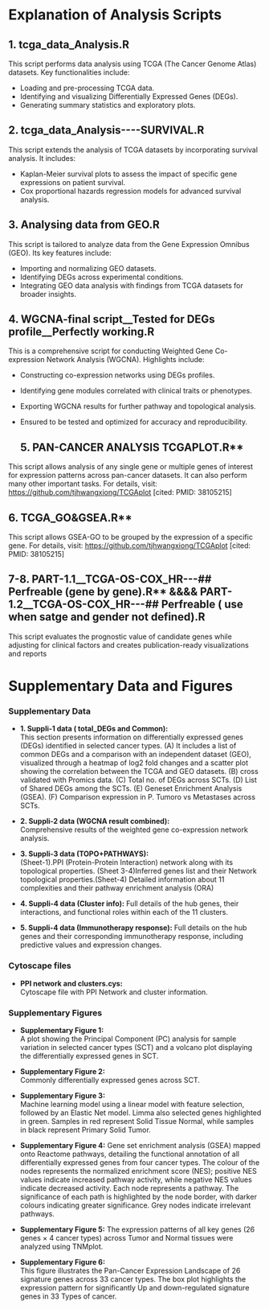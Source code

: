 # Explanation of Analysis Scripts

## 1. **tcga_data_Analysis.R**
This script performs data analysis using TCGA (The Cancer Genome Atlas) datasets. Key functionalities include:  
- Loading and pre-processing TCGA data.  
- Identifying and visualizing Differentially Expressed Genes (DEGs).  
- Generating summary statistics and exploratory plots.  

## 2. **tcga_data_Analysis----SURVIVAL.R**
This script extends the analysis of TCGA datasets by incorporating survival analysis. It includes:  
- Kaplan-Meier survival plots to assess the impact of specific gene expressions on patient survival.  
- Cox proportional hazards regression models for advanced survival analysis.  

## 3. **Analysing data from GEO.R**
This script is tailored to analyze data from the Gene Expression Omnibus (GEO). Its key features include:  
- Importing and normalizing GEO datasets.  
- Identifying DEGs across experimental conditions.  
- Integrating GEO data analysis with findings from TCGA datasets for broader insights.  

## 4. **WGCNA-final script__Tested for DEGs profile__Perfectly working.R**
This is a comprehensive script for conducting Weighted Gene Co-expression Network Analysis (WGCNA). Highlights include:  
- Constructing co-expression networks using DEGs profiles.  
- Identifying gene modules correlated with clinical traits or phenotypes.  
- Exporting WGCNA results for further pathway and topological analysis.  
- Ensured to be tested and optimized for accuracy and reproducibility.

  ## 5. PAN-CANCER ANALYSIS TCGAPLOT.R**
 This script allows analysis of any single gene or multiple genes of interest for expression patterns across pan-cancer datasets. It can also perform many other important tasks. For details, visit: https://github.com/tjhwangxiong/TCGAplot
 [cited: PMID: 38105215]

  ## 6. TCGA_GO&GSEA.R**
 This script allows GSEA-GO to be grouped by the expression of a specific gene. For details, visit: https://github.com/tjhwangxiong/TCGAplot
 [cited: PMID: 38105215]

  ## 7-8. PART-1.1__TCGA-OS-COX_HR---## Perfreable (gene by gene).R** &&&& PART-1.2__TCGA-OS-COX_HR---## Perfreable ( use when satge and gender not defined).R
 This script evaluates the prognostic value of candidate genes while adjusting for clinical factors and creates publication-ready visualizations and reports
 
# Supplementary Data and Figures

### Supplementary Data
- **1. Suppli-1 data ( total_DEGs and Common):**  
  This section presents information on differentially expressed genes (DEGs) identified in selected cancer types. (A) It includes a list of common DEGs and a comparison with an independent dataset (GEO), visualized through a heatmap of log2 fold changes and a scatter plot showing the correlation between the TCGA and GEO datasets. (B) cross validated with Promics data. (C) Total no. of DEGs across SCTs. (D) List of Shared DEGs among the SCTs. (E) Geneset Enrichment Analysis (GSEA). (F) Comparison expression in P. Tumoro vs Metastases across SCTs.
  
- **2. Suppli-2 data (WGCNA result combined):**  
  Comprehensive results of the weighted gene co-expression network analysis.

- **3. Suppli-3 data (TOPO+PATHWAYS):**  
  (Sheet-1).PPI (Protein-Protein Interaction) network along with its topological properties. (Sheet 3-4)Inferred genes list and their Network topological properties.(Sheet-4) Detailed information about 11 complexities and their pathway enrichment analysis (ORA)

- **4. Suppli-4 data (Cluster info):**
Full details of the hub genes, their interactions, and functional roles within each of the 11 clusters.

- **5. Suppli-4 data (Immunotherapy response):**
Full details on the hub genes and their corresponding immunotherapy response, including predictive values and expression changes.

### Cytoscape files
- **PPI network and clusters.cys:**  
  Cytoscape file with PPI Network and cluster information.

### Supplementary Figures

  - **Supplementary Figure 1:**  
  A plot showing the Principal Component (PC) analysis for sample variation in selected cancer types (SCT) and a volcano plot displaying the differentially expressed genes in SCT.

- **Supplementary Figure 2:**  
  Commonly differentially expressed genes across SCT.

- **Supplementary Figure 3:**  
  Machine learning model using a linear model with feature selection, followed by an Elastic Net model. Limma also selected genes highlighted in green. Samples in red represent Solid Tissue Normal, while samples in black represent Primary Solid Tumor.

- **Supplementary Figure 4:**
  Gene set enrichment analysis (GSEA) mapped onto Reactome pathways, detailing the functional annotation of all differentially expressed genes from four cancer types. The colour of the nodes represents the normalized enrichment score (NES); positive NES values indicate increased pathway activity, while negative NES values indicate decreased activity. Each node represents a pathway. The significance of each path is highlighted by the node border, with darker colours indicating greater significance. Grey nodes indicate irrelevant pathways.

- **Supplementary Figure 5:**
  The expression patterns of all key genes (26 genes × 4 cancer types) across Tumor and Normal tissues were analyzed using TNMplot.

- **Supplementary Figure 6:**  
  This figure illustrates the Pan-Cancer Expression Landscape of 26 signature genes across 33 cancer types. The box plot highlights the expression pattern for significantly Up and down-regulated signature genes in 33 Types of cancer.


